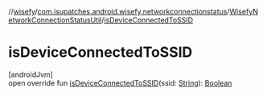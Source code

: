 //[wisefy](../../../index.md)/[com.isupatches.android.wisefy.networkconnectionstatus](../index.md)/[WisefyNetworkConnectionStatusUtil](index.md)/[isDeviceConnectedToSSID](is-device-connected-to-s-s-i-d.md)

# isDeviceConnectedToSSID

[androidJvm]\
open override fun [isDeviceConnectedToSSID](is-device-connected-to-s-s-i-d.md)(ssid: [String](https://kotlinlang.org/api/latest/jvm/stdlib/kotlin/-string/index.html)): [Boolean](https://kotlinlang.org/api/latest/jvm/stdlib/kotlin/-boolean/index.html)
